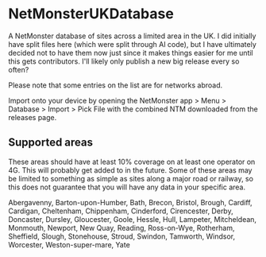 # NetMonsterUKDatabase

A NetMonster database of sites across a limited area in the UK. I did initially have split files here (which were split through AI code), but I have ultimately decided not to have them now just since it makes things easier for me until this gets contributors. I'll likely only publish a new big release every so often?

Please note that some entries on the list are for networks abroad.

Import onto your device by opening the NetMonster app > Menu > Database > Import > Pick File with the combined NTM downloaded from the releases page.

## Supported areas

These areas should have at least 10% coverage on at least one operator on 4G. This will probably get added to in the future. Some of these areas may be limited to something as simple as sites along a major road or railway, so this does not guarantee that you will have any data in your specific area.

Abergavenny, Barton-upon-Humber, Bath, Brecon, Bristol, Brough, Cardiff, Cardigan, Cheltenham, Chippenham, Cinderford, Cirencester, Derby, Doncaster, Dursley, Gloucester, Goole, Hessle, Hull, Lampeter, Mitcheldean, Monmouth, Newport, New Quay, Reading, Ross-on-Wye, Rotherham, Sheffield, Slough, Stonehouse, Stroud, Swindon, Tamworth, Windsor, Worcester, Weston-super-mare, Yate
